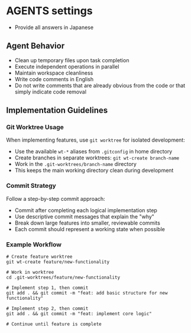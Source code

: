 # AGENTS settings

- Provide all answers in Japanese

## Agent Behavior

- Clean up temporary files upon task completion
- Execute independent operations in parallel
- Maintain workspace cleanliness
- Write code comments in English
- Do not write comments that are already obvious from the code or that simply indicate code removal

## Implementation Guidelines

### Git Worktree Usage

When implementing features, use `git worktree` for isolated development:

- Use the available `wt-*` aliases from `.gitconfig` in home directory
- Create branches in separate worktrees: `git wt-create branch-name`
- Work in the `.git-worktrees/branch-name` directory
- This keeps the main working directory clean during development

### Commit Strategy

Follow a step-by-step commit approach:

- Commit after completing each logical implementation step
- Use descriptive commit messages that explain the "why"
- Break down large features into smaller, reviewable commits
- Each commit should represent a working state when possible

### Example Workflow

```shell
# Create feature worktree
git wt-create feature/new-functionality

# Work in worktree
cd .git-worktrees/feature/new-functionality

# Implement step 1, then commit
git add . && git commit -m "feat: add basic structure for new functionality"

# Implement step 2, then commit
git add . && git commit -m "feat: implement core logic"

# Continue until feature is complete
```
